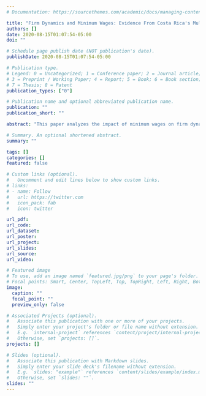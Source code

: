 ```yaml
---
# Documentation: https://sourcethemes.com/academic/docs/managing-content/

title: "Firm Dynamics and Minimum Wages: Evidence From Costa Rica's Multi-Tier System"
authors: []
date: 2020-08-15T01:07:54-05:00
doi: ""

# Schedule page publish date (NOT publication's date).
publishDate: 2020-08-15T01:07:54-05:00

# Publication type.
# Legend: 0 = Uncategorized; 1 = Conference paper; 2 = Journal article;
# 3 = Preprint / Working Paper; 4 = Report; 5 = Book; 6 = Book section;
# 7 = Thesis; 8 = Patent
publication_types: ["0"]

# Publication name and optional abbreviated publication name.
publication: ""
publication_short: ""

abstract: "This paper analyzes the impact of minimum wages on firm dynamics. I  investigate Costa Rica's multi-tier setting, where minimum wages vary by occupations and increases are sizeable and permanent. I assemble rich administrative data covering the universe of workers and firms to construct accurate measures of exposure to the policy. Then I implement difference-in-differences strategies that exploit the distinctive heterogeneity derived from the system to infer firm responses and the impact on business entry and exit. Results suggest that the policy substantially increased labor costs for exposed firms. Firms respond by reducing employment, while revenues, productivity, and capital adoption increase. On the extensive margin, exposure to the minimum wage disproportionately hits low-productive units to exit the market, while it harms business creation, as industries with average exposure experience lower startup rates. Hence, strong labor market regulation is a relevant determinant of the number and the size of new participants."

# Summary. An optional shortened abstract.
summary: ""

tags: []
categories: []
featured: false

# Custom links (optional).
#   Uncomment and edit lines below to show custom links.
# links:
# - name: Follow
#   url: https://twitter.com
#   icon_pack: fab
#   icon: twitter

url_pdf:
url_code:
url_dataset:
url_poster:
url_project:
url_slides:
url_source:
url_video:

# Featured image
# To use, add an image named `featured.jpg/png` to your page's folder.
# Focal points: Smart, Center, TopLeft, Top, TopRight, Left, Right, BottomLeft, Bottom, BottomRight.
image:
  caption: ""
  focal_point: ""
  preview_only: false

# Associated Projects (optional).
#   Associate this publication with one or more of your projects.
#   Simply enter your project's folder or file name without extension.
#   E.g. `internal-project` references `content/project/internal-project/index.md`.
#   Otherwise, set `projects: []`.
projects: []

# Slides (optional).
#   Associate this publication with Markdown slides.
#   Simply enter your slide deck's filename without extension.
#   E.g. `slides: "example"` references `content/slides/example/index.md`.
#   Otherwise, set `slides: ""`.
slides: ""
---
```

